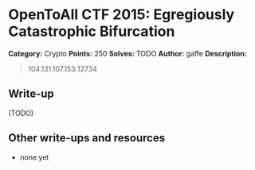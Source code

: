 # OpenToAll CTF 2015: Egregiously Catastrophic Bifurcation

**Category:** Crypto
**Points:** 250
**Solves:** TODO
**Author:** gaffe
**Description:** 

> 104.131.107.153:12734

## Write-up

(TODO)

## Other write-ups and resources

* none yet
